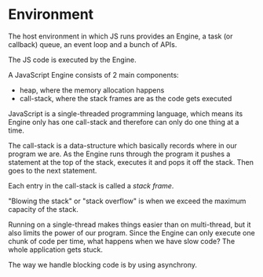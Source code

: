 # Environment

The host environment in which JS runs provides an Engine, a task (or callback) queue, an event loop and a bunch of APIs.

The JS code is executed by the Engine.

A JavaScript Engine consists of 2 main components:
- heap, where the memory allocation happens
- call-stack, where the stack frames are as the code gets executed

JavaScript is a single-threaded programming language, which means its Engine only has one call-stack and therefore can only do one thing at a time.

The call-stack is a data-structure which basically records where in our program we are.
As the Engine runs through the program it pushes a statement at the top of the stack, executes it and pops it off the stack. Then goes to the next statement.

Each entry in the call-stack is called a *stack frame*.

"Blowing the stack" or "stack overflow" is when we exceed the maximum capacity of the stack.

Running on a single-thread makes things easier than on multi-thread, but it also limits the power of our program.
Since the Engine can only execute one chunk of code per time, what happens when we have slow code?
The whole application gets stuck.

The way we handle blocking code is by using asynchrony.
